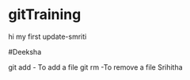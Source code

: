 # gitTraining
hi my first update-smriti

#Deeksha

git add - To add a file
git rm -To remove a file
Srihitha



